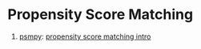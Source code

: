 # Propensity Score Matching

1. [psmpy](https://pypi.org/project/psmpy/): [propensity score matching intro](https://towardsdatascience.com/psmpy-propensity-score-matching-in-python-a3e0cd4d2631)
